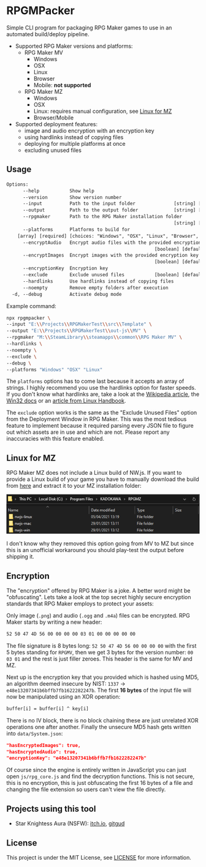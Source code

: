 # RPGMPacker

Simple CLI program for packaging RPG Maker games to use in an automated build/deploy pipeline.

- Supported RPG Maker versions and platforms:
  - RPG Maker MV
    - Windows
    - OSX
    - Linux
    - Browser
    - Mobile: **not supported**
  - RPG Maker MZ
    - Windows
    - OSX
    - Linux: requires manual configuration, see [Linux for MZ](#linux-for-mz)
    - Browser/Mobile
- Supported deployment features:
  - image and audio encryption with an encryption key
  - using hardlinks instead of copying files
  - deploying for multiple platforms at once
  - excluding unused files

## Usage

```txt
Options:
      --help           Show help                                       [boolean]
      --version        Show version number                             [boolean]
      --input          Path to the input folder              [string] [required]
      --output         Path to the output folder             [string] [required]
      --rpgmaker       Path to the RPG Maker installation folder
                                                             [string] [required]
      --platforms      Platforms to build for
    [array] [required] [choices: "Windows", "OSX", "Linux", "Browser", "Mobile"]
      --encryptAudio   Encrypt audio files with the provided encryption key
                                                      [boolean] [default: false]
      --encryptImages  Encrypt images with the provided encryption key
                                                      [boolean] [default: false]
      --encryptionKey  Encryption key                                   [string]
      --exclude        Exclude unused files           [boolean] [default: false]
      --hardlinks      Use hardlinks instead of copying files          [boolean]
      --noempty        Remove empty folders after execution            [boolean]
  -d, --debug          Activate debug mode                             [boolean]
```

Example command:

```bash
npx rpgmpacker \
--input "E:\\Projects\\RPGMakerTest\\src\\Template" \
--output "E:\\Projects\\RPGMakerTest\\out-js\\MV" \
--rpgmaker "M:\\SteamLibrary\\steamapps\\common\\RPG Maker MV" \
--hardlinks \
--noempty \
--exclude \
--debug \
--platforms "Windows" "OSX" "Linux"
```

The `platforms` options has to come last because it accepts an array of strings. I highly recommend you use the hardlinks option for faster speeds. If you don't know what hardlinks are, take a look at the [Wikipedia article](https://en.wikipedia.org/wiki/Hard_link), the [Win32 docs](https://docs.microsoft.com/en-us/windows/win32/fileio/hard-links-and-junctions) or an [article from Linux Handbook](https://linuxhandbook.com/hard-link/).

The `exclude` option works is the same as the "Exclude Unused Files" option from the Deployment Window in RPG Maker. This was the most tedious feature to implement because it required parsing every JSON file to figure out which assets are in use and which are not. Please report any inaccuracies with this feature enabled.

## Linux for MZ

RPG Maker MZ does not include a Linux build of NW.js. If you want to provide a Linux build of your game you have to manually download the build from [here](https://nwjs.io/downloads/) and extract it to your MZ installation folder:

![Linux for RPG Maker MZ](assets/linux-for-mz.png)

I don't know why they removed this option going from MV to MZ but since this is an unofficial workaround you should play-test the output before shipping it.

## Encryption

The "encryption" offered by RPG Maker is a joke. A better word might be "obfuscating". Lets take a look at the top secret highly secure encryption standards that RPG Maker employs to protect your assets:

Only image (`.png`) and audio (`.ogg` and `.m4a`) files can be encrypted. RPG Maker starts by writing a new header:

```txt
52 50 47 4D 56 00 00 00 00 03 01 00 00 00 00 00
```

The file signature is 8 bytes long: `52 50 47 4D 56 00 00 00 00` with the first 5 bytes standing for `RPGMV`, then we get 3 bytes for the version number: `00 03 01` and the rest is just filler zeroes. This header is the same for MV and MZ.

Next up is the encryption key that you provided which is hashed using MD5, an algorithm deemed insecure by NIST: `1337` -> `e48e13207341b6bffb7fb1622282247b`. The first **16 bytes** of the input file will now be manipulated using an XOR operation:

```txt
buffer[i] = buffer[i] ^ key[i]
```

There is no IV block, there is no block chaining these are just unrelated XOR operations one after another. Finally the unsecure MD5 hash gets written into `data/System.json`:

```json
"hasEncryptedImages": true,
"hasEncryptedAudio": true,
"encryptionKey": "e48e13207341b6bffb7fb1622282247b"
```

Of course since the engine is entirely written in JavaScript you can just open `js/rpg_core.js` and find the decryption functions. This is not secure, this is no encryption, this is just obfuscating the first 16 bytes of a file and changing the file extension so users can't view the file directly.

## Projects using this tool

- Star Knightess Aura (NSFW): [itch.io](https://aura-dev.itch.io/star-knightess-aura), [gitgud](https://gitgud.io/aura-dev/star_knightess_aura/-/tree/develop/)

## License

This project is under the MIT License, see [LICENSE](LICENSE) for more information.

